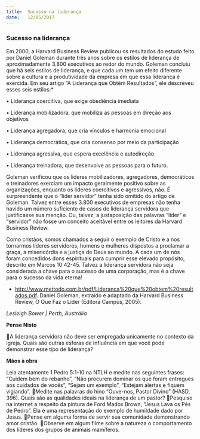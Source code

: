 ```yaml
---
title:  Sucesso na liderança
date:   12/05/2017
---
```


### Sucesso na liderança

Em 2000, a Harvard Business Review publicou os resultados do estudo feito por Daniel Goleman durante três anos sobre os estilos de liderança de aproximadamente 3.800 executivos ao redor do mundo. Goleman concluiu que há seis estilos de liderança, e que cada um tem um efeito diferente sobre a cultura e a produtividade da empresa em que essa liderança é exercida. Em seu artigo “A Liderança que Obtém Resultados”, ele descreveu esses seis estilos:*

• Liderança coercitiva, que exige obediência imediata

• Liderança mobilizadora, que mobiliza as pessoas em direção aos objetivos

• Liderança agregadora, que cria vínculos e harmonia emocional

• Liderança democrática, que cria consenso por meio da participação

• Liderança agressiva, que espera excelência e autodireção

• Liderança treinadora, que desenvolve as pessoas para o futuro.

Goleman verificou que os líderes mobilizadores, agregadores, democráticos e treinadores exerciam um impacto geralmente positivo sobre as organizações, enquanto os líderes coercitivos e agressivos, não. É surpreendente que o “líder servidor” tenha sido omitido do artigo de Goleman. Talvez entre esses 3.800 executivos de empresas não tenha havido um número suficiente de casos de liderança servidora que justificasse sua menção. Ou, talvez, a justaposição das palavras “líder” e “servidor” não fosse um conceito aceitável entre os leitores da Harvard Business Review.

Como cristãos, somos chamados a seguir o exemplo de Cristo e a nos tornarmos líderes servidores, homens e mulheres dispostos a proclamar a graça, a misericórdia e a justiça de Deus ao mundo. A cada um de nós foram concedidos dons espirituais para cumprir esse elevado propósito, descrito em Marcos 10:42-45. Talvez a liderança servidora não seja considerada a chave para o sucesso de uma corporação, mas é a chave para o sucesso da vida eterna!

* http://www.mettodo.com.br/pdf/Lideranca%20que%20obtem%20resultados.pdf. Daniel Goleman, extraído e adaptado da Harvard Business Review, O Que Faz o Líder (Editora Campus, 2005).

_Lesleigh Bower | Perth, Austrália_

**Pense Nisto**

A liderança servidora não deve ser empregada unicamente no contexto da igreja. Quais são outras esferas de influência em que você pode demonstrar esse tipo de liderança?

**Mãos à obra**

Leia atentamente 1 Pedro 5:1-10 na NTLH e medite nas seguintes frases: “Cuidem bem do rebanho”, “Não procurem dominar os que foram entregues aos cuidados de vocês”, “Sejam um exemplo”, “Estejam alertas e fiquem vigiando”. Medite nas palavras do hino “Ouve-nos, Pastor Divino” (HASD, 396). Quais são as qualidades ideais na liderança de um pastor? Pesquise na internet a respeito da pintura de Ford Madox Brown, “Jesus Lava os Pés de Pedro”. Ela é uma representação do exemplo de humildade dado por Jesus. Pense em alguma forma de servir sua comunidade demonstrando amor cristão. Observe em algum filme sobre a natureza o comportamento dos líderes dos grupos de animais mamíferos.